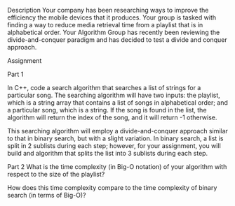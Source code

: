 Description
Your company has been researching ways to improve the efficiency the mobile devices that it produces. Your group is tasked with finding a way to reduce media retrieval time from a playlist that is in alphabetical order. Your Algorithm Group has recently been reviewing the divide-and-conquer paradigm and has decided to test a divide and conquer approach.

Assignment

Part 1

In C++, code a search algorithm that searches a list of strings for a particular song. 
The searching algorithm will have two inputs: 
    the playlist, which is a string array that contains a list of songs in alphabetical order; 
    and a particular song, which is a string. If the song is found in the list, the algorithm will return the index of the song, and it will return -1 otherwise.

This searching algorithm will employ a divide-and-conquer approach similar to that in binary search, but with a slight variation. 
In binary search, a list is split in 2 sublists during each step; however, for your assignment, you will build and algorithm that splits the list into 3 sublists during each step.


Part 2
What is the time complexity (in Big-O notation) of your algorithm with respect to the size of the playlist?  

How does this time complexity compare to the time complexity of binary search (in terms of Big-O)?

